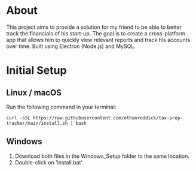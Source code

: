 # About

This project aims to provide a solution for my friend to be able to better track the financials of his start-up. The goal is to create a cross-platform app that allows him to quickly view relevant reports and track his accounts over time. Built using Electron (Node.js) and MySQL.

# Initial Setup

## Linux / macOS

Run the following command in your terminal:

```
curl -sSL https://raw.githubusercontent.com/ethanreddick/tax-prep-tracker/main/install.sh | bash
```

## Windows

1. Download both files in the Windows_Setup folder to the same location.
2. Double-click on 'install.bat'.
